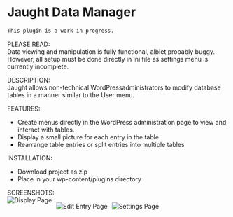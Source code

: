# Jaught Data Manager

```diff
This plugin is a work in progress.
```

PLEASE READ:<br/>
Data viewing and manipulation is fully functional, albiet probably buggy.
However, all setup must be done directly in ini file as
settings menu is currently incomplete.

DESCRIPTION:<br/>
Jaught allows non-technical WordPressadministrators to modify database
tables in a manner similar to the User menu.

FEATURES:<br/>
* Create menus directly in the WordPress administration page to view and interact with tables.
* Display a small picture for each entry in the table
* Rearrange table entries or split entries into multiple tables

INSTALLATION:<br/>
* Download project as zip
* Place in your wp-content/plugins directory

SCREENSHOTS:<br/>
<img src="https://i.imgur.com/hVwzv1k.png"
     alt="Display Page"
     style="float: left; margin-right: 10px;" />

<img src="https://i.imgur.com/ow5Nrwb.png"
     alt="Edit Entry Page"
     style="float: left; margin-right: 10px;" />
     
<img src="https://i.imgur.com/WotPT4w.png"
     alt="Settings Page"
     style="float: left; margin-right: 10px;" />
